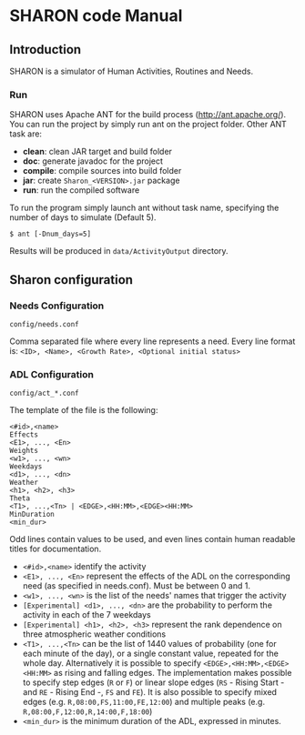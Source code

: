 # SHARON code Manual 
## Introduction ##
SHARON is a simulator of Human Activities, Routines and Needs.

### Run ###
SHARON uses Apache ANT for the build process (http://ant.apache.org/).
You can run the project by simply run ant on the project folder.
Other ANT task are:

* **clean**: clean JAR target and build folder
* **doc**: generate javadoc for the project
* **compile**: compile sources into build folder
* **jar**: create `Sharon_<VERSION>.jar` package
* **run**: run the compiled software

To run the program simply launch ant without task name, specifying the number of days to simulate (Default 5).  


    $ ant [-Dnum_days=5]


Results will be produced in `data/ActivityOutput` directory.


## Sharon configuration ##


### Needs Configuration ### 	
	
    config/needs.conf

Comma separated file where every line represents a need. 
Every line format is: `<ID>, <Name>, <Growth Rate>, <Optional initial status>`

### ADL Configuration ###

    config/act_*.conf
    
The template of the file is the following:    
    
    <#id>,<name>
    Effects
    <E1>, ..., <En>
    Weights
    <w1>, ..., <wn>
    Weekdays
    <d1>, ..., <dn> 
    Weather
    <h1>, <h2>, <h3>
    Theta
    <T1>, ...,<Tn> | <EDGE>,<HH:MM>,<EDGE><HH:MM>
    MinDuration
    <min_dur>

Odd lines contain values to be used, and even lines contain human readable titles for documentation.    

* `<#id>,<name>` identify the activity
* `<E1>, ..., <En>` represent the effects of the ADL on the corresponding need (as specified in needs.conf). Must be between 0 and 1.
* `<w1>, ..., <wn>` is the list of the needs' names that trigger the activity
* `[Experimental] <d1>, ..., <dn>` are the probability to perform the activity in each of the 7 weekdays
* `[Experimental] <h1>, <h2>, <h3>` represent the rank dependence on three atmospheric weather conditions
* `<T1>, ...,<Tn>` can be the list of 1440 values of probability (one for each minute of the day), or a single constant value, repeated for the whole day. 
Alternatively it is possible to specify `<EDGE>,<HH:MM>,<EDGE><HH:MM>` as rising and falling edges. The implementation makes
 possible to specify step edges (`R` or `F`) or linear slope edges (`RS` - Rising Start - and `RE` - Rising End -, `FS` and `FE`).
 It is also possible to specify mixed edges (e.g. `R,08:00,FS,11:00,FE,12:00`) and multiple peaks (e.g. `R,08:00,F,12:00,R,14:00,F,18:00`)
* `<min_dur>` is the minimum duration of the ADL, expressed in minutes.  
